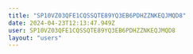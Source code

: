 ```yaml
---
title: "SP10VZ03QFE1CQSSQTE89YQ3EB6PDHZZNKEQJMQD8"
date: 2024-04-23T12:13:47.949Z
user: SP10VZ03QFE1CQSSQTE89YQ3EB6PDHZZNKEQJMQD8
layout: "users"
---
```

    